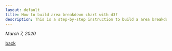 ```yaml
---
layout: default
title: How to build area breakdown chart with d3?
description: This is a step-by-step instruction to build a area breakdown chart with d3.
---
```


_March 7, 2020_

[back](./)
